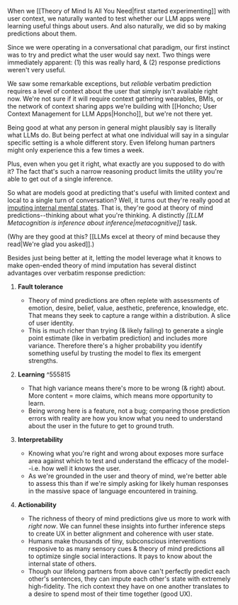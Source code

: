 When we [[Theory of Mind Is All You Need|first started experimenting]] with user context, we naturally wanted to test whether our LLM apps were learning useful things about users. And also naturally, we did so by making predictions about them.

Since we were operating in a conversational chat paradigm, our first instinct was to try and predict what the user would say next. Two things were immediately apparent: (1) this was really hard, & (2) response predictions weren't very useful. 

We saw some remarkable exceptions, but *reliable* verbatim prediction requires a level of context about the user that simply isn't available right now. We're not sure if it will require context gathering wearables, BMIs, or the network of context sharing apps we're building with [[Honcho; User Context Management for LLM Apps|Honcho]], but we're not there yet. 

Being good at what any person in general might plausibly say is literally what LLMs do. But being perfect at what one individual will say in a singular specific setting is a whole different story. Even lifelong human partners might only experience this a few times a week.

Plus, even when you get it right, what exactly are you supposed to do with it? The fact that's such a narrow reasoning product limits the utility you're able to get out of a single inference. 

So what are models good at predicting that's useful with limited context and local to a single turn of conversation? Well, it turns out they're really good at [imputing internal mental states](https://arxiv.org/abs/2302.02083). That is, they're good at theory of mind predictions--thinking about what you're thinking. A distinctly *[[LLM Metacognition is inference about inference|metacognitive]]* task.

(Why are they good at this? [[LLMs excel at theory of mind because they read|We're glad you asked]].)

Besides just being better at it, letting the model leverage what it knows to make open-ended theory of mind imputation has several distinct advantages over verbatim response prediction:

1. **Fault tolerance**
	- Theory of mind predictions are often replete with assessments of emotion, desire, belief, value, aesthetic, preference, knowledge, etc. That means they seek to capture a range within a distribution. A slice of user identity.
	- This is much richer than trying (& likely failing) to generate a single point estimate (like in verbatim prediction) and includes more variance. Therefore there's a higher probability you identify something useful by trusting the model to flex its emergent strengths.  

2. **Learning** ^555815
	- That high variance means there's more to be wrong (& right) about. More content = more claims, which means more opportunity to learn. 
	- Being wrong here is a feature, not a bug; comparing those prediction errors with reality are how you know what you need to understand about the user in the future to get to ground truth.  

3. **Interpretability** 
	- Knowing what you're right and wrong about exposes more surface area against which to test and understand the efficacy of the model--i.e. how well it knows the user.
	- As we're grounded in the user and theory of mind, we're better able to assess this than if we're simply asking for likely human responses in the massive space of language encountered in training.  

4. **Actionability**
	- The richness of theory of mind predictions give us more to work with *right now*. We can funnel these insights into further inference steps to create UX in better alignment and coherence with user state.
	- Humans make thousands of tiny, subconscious interventions resposive to as many sensory cues & theory of mind predictions all to optimize single social interactions. It pays to know about the internal state of others.
	- Though our lifelong partners from above can't perfectly predict each other's sentences, they can impute each other's state with extremely high-fidelity. The rich context they have on one another translates to a desire to spend most of their time together (good UX).  



